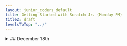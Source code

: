 ```yaml
---
layout: junior_coders_default
title: Getting Started with Scratch Jr. (Monday PM)
title2: draft
levelsToTop: "../"
---
```





<details>
<summary>## December 18th
</summary>

## December 18th

### Homework due Next Year

Keep working on your project and MAKE A PLAN!!!

### Recap for December 18th

Naturally the theme this week was Christmas. We learned how to use google to find good images, this time of a bed fit for a princess. After finding a magnificent example, we learned how to import it into our project, and began our plan out what the story would be. 

<iframe width="660" height="408" src="//www.tynker.com/ide/embedded?p=5fdc68d5bf47275f677baa24&controls=true&autostart=false" frameborder="0" allowfullscreen></iframe>
{: .jsfig }

The other student thought about her story. She had a basic story. This is enough to start with. 

Next time I will try to talk more about planning: 

Who are the characters?
  : Give them names

What do they look like? 
  : Color, shape, size, clothes, and so on

What clothes and expression do they have?
  : Make a rough drawing.

  : Will you use a drawing, the character builder, a photograph?

* What objects are there? 
  : Again, draw them. Even a simple drawing is enough.

* What is the stage or other locations?
  : You will need one stage costume for each

* What happens? How will you show this action?
  : Movement, color, shape, size, sound?

* Who says what, in what order? 
  : When do they say it?

* Who moves and where?
  : When, why? How will show it?


</details>